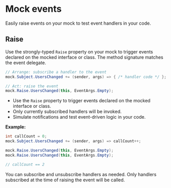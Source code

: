 # Mock events

Easily raise events on your mock to test event handlers in your code.

## Raise

Use the strongly-typed `Raise` property on your mock to trigger events declared on the mocked interface or class. The method signature matches the event delegate.

```csharp
// Arrange: subscribe a handler to the event
mock.Subject.UsersChanged += (sender, args) => { /* handler code */ };

// Act: raise the event
mock.Raise.UsersChanged(this, EventArgs.Empty);
```

- Use the `Raise` property to trigger events declared on the mocked interface or class.
- Only currently subscribed handlers will be invoked.
- Simulate notifications and test event-driven logic in your code.

**Example:**

```csharp
int callCount = 0;
mock.Subject.UsersChanged += (sender, args) => callCount++;

mock.Raise.UsersChanged(this, EventArgs.Empty);
mock.Raise.UsersChanged(this, EventArgs.Empty);

// callCount == 2
```

You can subscribe and unsubscribe handlers as needed. Only handlers subscribed at the time of raising the event will be called.
